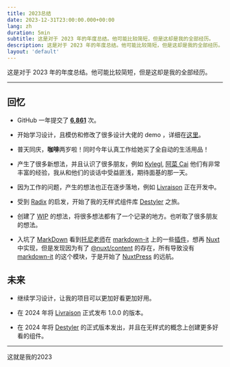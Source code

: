 ```yaml
---
title: 2023总结
date: 2023-12-31T23:00:00.000+00:00
lang: zh
duration: 5min
subtitle: 这是对于 2023 年的年度总结。他可能比较简短，但是这却是我的全部经历。
description: 这是对于 2023 年的年度总结。他可能比较简短，但是这却是我的全部经历。
layout: 'default'
---
```


这是对于 2023 年的年度总结。他可能比较简短，但是这却是我的全部经历。

---

## 回忆

- GitHub 一年提交了 [**6,861**](https://github.com/elonehoo?tab=overview&from=2023-12-01&to=2023-12-31) 次。

- 开始学习设计，且模仿和修改了很多设计大佬的 demo ，详细在[这里](/demos)。

- 普天同庆，**咖啡**两岁啦！同时今年认真工作给她买了全自动的生活用品！

- 产生了很多新想法，并且认识了很多朋友，例如 [Kylegl](https://github.com/kylegl), [阿菜 Cai](https://github.com/RSS1102) 他们有非常丰富的经验，我从和他们的谈话中受益匪浅，期待面基的那一天。

- 因为工作的问题，产生的想法也正在逐步落地，例如 [Livraison](https://github.com/livraison-dev) 正在开发中。

- 受到 [Radix](https://github.com/radix-ui) 的启发，开始了我的无样式组件库 [Destyler](https://github.com/destyler) 之旅。

- 创建了 [WIP](https://github.com/wip-elonehoo) 的想法，将很多想法都有了一个记录的地方。也听取了很多朋友的想法。

- 入坑了 [MarkDown](https://daringfireball.net/projects/markdown/) 看到[托尼老师](https://github.com/antfu)在 [markdown-it](https://github.com/markdown-it) 上的一些[插件](https://github.com/antfu?tab=repositories&q=markdown&type=source&language=&sort=)，想再 [Nuxt](https://github.com/nuxt) 中实现，但是发现因为有了 [@nuxt/content](https://github.com/nuxt/content) 的存在，所有导致没有 [markdown-it](https://github.com/search?q=nuxt%20markdown-it&type=repositories) 的这个模块，于是开始了 [NuxtPress](https://github.com/nuxtpress-dev) 的远航。

## 未来

- 继续学习设计，让我的项目可以更加好看更加好用。

- 在 2024 年将 [Livraison](https://github.com/livraison-dev) 正式发布 1.0.0 的版本。

- 在 2024 年将 [Destyler](https://github.com/destyler) 的正式版本发出，并且在无样式的概念上创建更多好看的组件。

---

<div class="text-center"><span >这就是我的2023</span></div>
